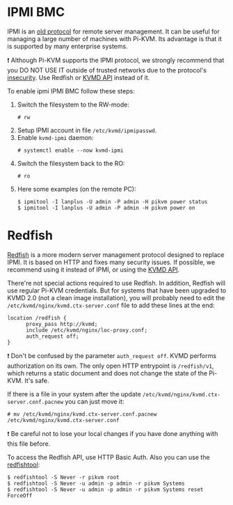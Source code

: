 # IPMI BMC
IPMI is an [old protocol](https://en.wikipedia.org/wiki/Intelligent_Platform_Management_Interface) for remote server management.
It can be useful for managing a large number of machines with Pi-KVM. Its advantage is that it is supported by many enterprise systems.

:exclamation: Although Pi-KVM supports the IPMI protocol, we strongly recommend that you DO NOT USE IT
outside of trusted networks due to the protocol's [insecurity](https://github.com/NitescuLucian/nliplace.com.blog.drafts). Use Redfish or [KVMD API](api.md) instead of it.

To enable ipmi IPMI BMC follow these steps:
1. Switch the filesystem to the RW-mode:
    ```
    # rw
    ```
2. Setup IPMI account in file `/etc/kvmd/ipmipasswd`.
3. Enable `kvmd-ipmi` daemon:
    ```
    # systemctl enable --now kvmd-ipmi
    ```
4. Switch the filesystem back to the RO:
    ```
    # ro
    ```
5. Here some examples (on the remote PC):
    ```
    $ ipmitool -I lanplus -U admin -P admin -H pikvm power status
    $ ipmitool -I lanplus -U admin -P admin -H pikvm power on
    ```

# Redfish
[Redfish](https://www.dmtf.org/standards/redfish) is a more modern server management protocol designed to replace IPMI.
It is based on HTTP and fixes many security issues. If possible, we recommend using it instead of IPMI, or using the [KVMD API](api.md).

There're not special actions required to use Redfish. In addition, Redfish will use regular Pi-KVM credentials.
But for systems that have been upgraded to KVMD 2.0 (not a clean image installation), you will probably need to edit
the `/etc/kvmd/nginx/kvmd.ctx-server.conf` file to add these lines at the end:

```nginx
location /redfish {
      proxy_pass http://kvmd;
      include /etc/kvmd/nginx/loc-proxy.conf;
      auth_request off;
}
```

:exclamation: Don't be confused by the parameter `auth_request off`. KVMD performs authorization on its own.
The only open HTTP entrypoint is `/redfish/v1`, which returns a static document and does not change the state of the Pi-KVM. It's safe.

If there is a file in your system after the update `/etc/kvmd/nginx/kvmd.ctx-server.conf.pacnew` you can just move it:

```
# mv /etc/kvmd/nginx/kvmd.ctx-server.conf.pacnew /etc/kvmd/nginx/kvmd.ctx-server.conf
```

:exclamation: Be careful not to lose your local changes if you have done anything with this file before.

To access the Redfish API, use HTTP Basic Auth. Also you can use the [redfishtool](https://github.com/DMTF/Redfishtool):

```
$ redfishtool -S Never -r pikvm root
$ redfishtool -S Never -u admin -p admin -r pikvm Systems
$ redfishtool -S Never -u admin -p admin -r pikvm Systems reset ForceOff
```
